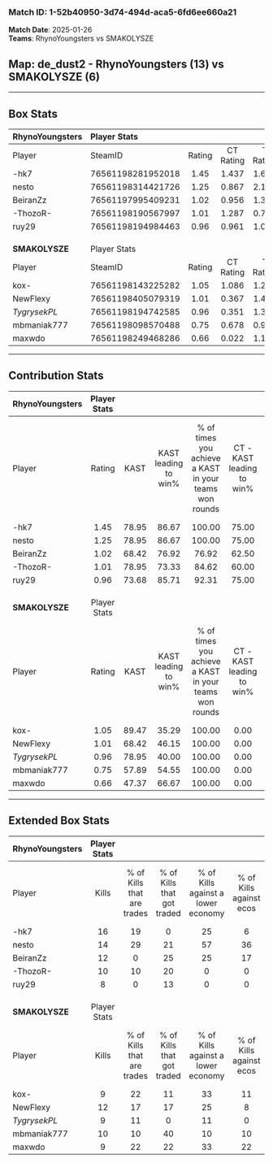 ### Match ID: 1-52b40950-3d74-494d-aca5-6fd6ee660a21  
**Match Date**: 2025-01-26  
**Teams**: RhynoYoungsters vs SMAKOLYSZE  

## **Map**: de_dust2 - RhynoYoungsters (13) vs SMAKOLYSZE (6)  
---  

## Box Stats  

| **RhynoYoungsters** | Player Stats      |        |           |          |       |      |       |         |        |      |     |
| :- | :- | :-: | :-: | :-: | :-: | :-: | :-: | :-: | :-: | :-: | :-: |
| Player              | SteamID           | Rating | CT Rating | T Rating | KAST  | ADR  | Kills | Assists | Deaths | K/D  | HS% |
| -hk7                | 76561198281952018 |  1.45  |   1.437   |  1.603   | 78.95 | 81.8 |  16   |    4    |   7    | 2.29 | 31  |
| nesto               | 76561198314421726 |  1.25  |   0.867   |  2.106   | 78.95 | 66.4 |  14   |    3    |   9    | 1.56 | 57  |
| BeiranZz            | 76561197995409231 |  1.02  |   0.956   |  1.331   | 68.42 | 73.5 |  12   |    3    |   12   | 1.00 | 58  |
| -ThozoR-            | 76561198190567997 |  1.01  |   1.287   |  0.721   | 78.95 | 71.4 |  10   |    4    |   12   | 0.83 | 60  |
| ruy29               | 76561198194984463 |  0.96  |   0.961   |  1.031   | 73.68 | 67.2 |   8   |   11    |   10   | 0.80 | 75  |
|                     |                   |        |           |          |       |      |       |         |        |      |     |
|                     |                   |        |           |          |       |      |       |         |        |      |     |
|                     |                   |        |           |          |       |      |       |         |        |      |     |
| **SMAKOLYSZE**      | Player Stats      |        |           |          |       |      |       |         |        |      |     |
| Player              | SteamID           | Rating | CT Rating | T Rating | KAST  | ADR  | Kills | Assists | Deaths | K/D  | HS% |
| kox-                | 76561198143225282 |  1.05  |   1.086   |  1.288   | 89.47 | 52.9 |   9   |    2    |   9    | 1.00 | 44  |
| NewFlexy            | 76561198405079319 |  1.01  |   0.367   |  1.499   | 68.42 | 82.3 |  12   |    6    |   14   | 0.86 | 66  |
| _TygrysekPL_        | 76561198194742585 |  0.96  |   0.351   |  1.389   | 78.95 | 45.3 |   9   |    4    |   9    | 1.00 | 55  |
| mbmaniak777         | 76561198098570488 |  0.75  |   0.678   |  0.907   | 57.89 | 58.6 |  10   |    3    |   14   | 0.71 | 50  |
| maxwdo              | 76561198249468286 |  0.66  |   0.022   |  1.149   | 47.37 | 73.5 |   9   |    5    |   15   | 0.60 | 22  |
---  

## Contribution Stats  

| **RhynoYoungsters** | Player Stats |       |                      |                                                        |                           |                                                             |                          |                                                            |
| :- | :-: | :-: | :-: | :-: | :-: | :-: | :-: | :-: |
| Player              |    Rating    | KAST  | KAST leading to win% | % of times you achieve a KAST in your teams won rounds | CT - KAST leading to win% | CT - % of times you achieve a KAST in your teams won rounds | T - KAST leading to win% | T - % of times you achieve a KAST in your teams won rounds |
| -hk7                |     1.45     | 78.95 |        86.67         |                         100.00                         |           75.00           |                           100.00                            |          100.00          |                           100.00                           |
| nesto               |     1.25     | 78.95 |        86.67         |                         100.00                         |           75.00           |                           100.00                            |          100.00          |                           100.00                           |
| BeiranZz            |     1.02     | 68.42 |        76.92         |                         76.92                          |           62.50           |                            83.33                            |          100.00          |                           71.43                            |
| -ThozoR-            |     1.01     | 78.95 |        73.33         |                         84.62                          |           60.00           |                           100.00                            |          100.00          |                           71.43                            |
| ruy29               |     0.96     | 73.68 |        85.71         |                         92.31                          |           75.00           |                           100.00                            |          100.00          |                           85.71                            |
|                     |              |       |                      |                                                        |                           |                                                             |                          |                                                            |
|                     |              |       |                      |                                                        |                           |                                                             |                          |                                                            |
|                     |              |       |                      |                                                        |                           |                                                             |                          |                                                            |
| **SMAKOLYSZE**      | Player Stats |       |                      |                                                        |                           |                                                             |                          |                                                            |
| Player              |    Rating    | KAST  | KAST leading to win% | % of times you achieve a KAST in your teams won rounds | CT - KAST leading to win% | CT - % of times you achieve a KAST in your teams won rounds | T - KAST leading to win% | T - % of times you achieve a KAST in your teams won rounds |
| kox-                |     1.05     | 89.47 |        35.29         |                         100.00                         |           0.00            |                            0.00                             |          54.55           |                           100.00                           |
| NewFlexy            |     1.01     | 68.42 |        46.15         |                         100.00                         |           0.00            |                            0.00                             |          60.00           |                           100.00                           |
| _TygrysekPL_        |     0.96     | 78.95 |        40.00         |                         100.00                         |           0.00            |                            0.00                             |          54.55           |                           100.00                           |
| mbmaniak777         |     0.75     | 57.89 |        54.55         |                         100.00                         |           0.00            |                            0.00                             |          85.71           |                           100.00                           |
| maxwdo              |     0.66     | 47.37 |        66.67         |                         100.00                         |           0.00            |                            0.00                             |          75.00           |                           100.00                           |
---  

## Extended Box Stats  

| **RhynoYoungsters** | Player Stats |                            |                            |                                    |                         |                              |                                 |        |                             |                                     |                          |                               |                            |
| :- | :-: | :-: | :-: | :-: | :-: | :-: | :-: | :-: | :-: | :-: | :-: | :-: | :-: |
| Player              |    Kills     | % of Kills that are trades | % of Kills that got traded | % of Kills against a lower economy | % of Kills against ecos | % of Kills that are flawless | % of Kills that are close duels | Deaths | % of Deaths that get traded | % of Deaths against a lower economy | % of Deaths against ecos | % of Deaths that are flawless | % of Deaths that are close |
| -hk7                |      16      |             19             |             0              |                 25                 |            6            |              88              |                0                |   7    |             29              |                 43                  |            29            |              86               |             14             |
| nesto               |      14      |             29             |             21             |                 57                 |           36            |              79              |                0                |   9    |             22              |                 33                  |            11            |              78               |             0              |
| BeiranZz            |      12      |             0              |             25             |                 25                 |           17            |              58              |                8                |   12   |             17              |                 25                  |            17            |              75               |             0              |
| -ThozoR-            |      10      |             10             |             20             |                 0                  |            0            |              50              |                0                |   12   |             17              |                 25                  |            8             |              67               |             8              |
| ruy29               |      8       |             0              |             13             |                 0                  |            0            |              63              |                0                |   10   |             10              |                 30                  |            10            |              40               |             0              |
|                     |              |                            |                            |                                    |                         |                              |                                 |        |                             |                                     |                          |                               |                            |
|                     |              |                            |                            |                                    |                         |                              |                                 |        |                             |                                     |                          |                               |                            |
|                     |              |                            |                            |                                    |                         |                              |                                 |        |                             |                                     |                          |                               |                            |
| **SMAKOLYSZE**      | Player Stats |                            |                            |                                    |                         |                              |                                 |        |                             |                                     |                          |                               |                            |
| Player              |    Kills     | % of Kills that are trades | % of Kills that got traded | % of Kills against a lower economy | % of Kills against ecos | % of Kills that are flawless | % of Kills that are close duels | Deaths | % of Deaths that get traded | % of Deaths against a lower economy | % of Deaths against ecos | % of Deaths that are flawless | % of Deaths that are close |
| kox-                |      9       |             22             |             11             |                 33                 |           11            |              89              |                0                |   9    |             22              |                 11                  |            0             |              67               |             0              |
| NewFlexy            |      12      |             17             |             17             |                 25                 |            8            |              67              |                8                |   14   |             14              |                 14                  |            7             |              64               |             0              |
| _TygrysekPL_        |      9       |             11             |             0              |                 11                 |            0            |              67              |                0                |   9    |             11              |                 11                  |            0             |              89               |             0              |
| mbmaniak777         |      10      |             10             |             40             |                 10                 |           10            |              70              |                0                |   14   |             14              |                 14                  |            0             |              86               |             0              |
| maxwdo              |      9       |             22             |             22             |                 33                 |           22            |              56              |               11                |   15   |             13              |                  7                  |            0             |              53               |             7              |
